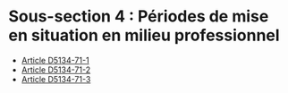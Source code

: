 # Sous-section 4 : Périodes de mise en situation en milieu professionnel

* [Article D5134-71-1](./LEGIARTI000029764552.md)
* [Article D5134-71-2](./LEGIARTI000029764554.md)
* [Article D5134-71-3](./LEGIARTI000029764556.md)
